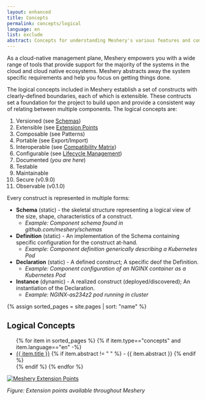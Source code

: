 ```yaml
---
layout: enhanced
title: Concepts
permalink: concepts/logical
language: en
list: exclude
abstract: Concepts for understanding Meshery's various features and components.
---
```


As a cloud-native management plane, Meshery empowers you with a wide range of tools that provide support for the majority of the systems in the cloud and cloud native ecosystems. Meshery abstracts away the system specific requirements and help you focus on getting things done.

The logical concepts included in Meshery establish a set of constructs with clearly-defined boundaries, each of which is extensible. These contructs set a foundation for the project to build upon and provide a consistent way of relating between multiple components. The logical concepts are:

1. Versioned (see [Schemas](https://github.com/meshery/schemas))
1. Extensible (see [Extension Points](/extensibility)
1. Composable (see Patterns)
1. Portable (see Export/Import)
1. Interoperable (see [Compatibility Matrix](/installation/compatibility-matrix))
1. Configurable (see [Lifecycle Management](/tasks/lifecycle-management))
1. Documented (_you are here_)
1. Testable
1. Maintainable
1. Secure (v0.9.0)
1. Observable (v0.1.0)

Every construct is represented in multiple forms:

- **Schema** (static) - the skeletal structure representing a logical view of the size, shape, characteristics of a construct.
  - *Example: Component schema found in github.com/meshery/schemas*
- **Definition** (static) - An implementation of the Schema containing specific configuration for the construct at-hand.
  - *Example: Component definition generically describing a Kubernetes Pod*
- **Declaration** (static) - A defined construct; A specific deof the Definition.
  - *Example: Component configuration of an NGINX container as a Kubernetes Pod*
- **Instance** (dynamic) - A realized construct (deployed/discovered); An instantiation of the Declaration.
  - *Example: NGINX-as234z2 pod running in cluster*

{% assign sorted_pages = site.pages | sort: "name" %}

## Logical Concepts

<ul>
    {% for item in sorted_pages %}
    {% if item.type=="concepts" and item.language=="en" -%}
      <li><a href="{{ site.baseurl }}{{ item.url }}">{{ item.title }}</a>
      {% if item.abstract != " " %}
        -  {{ item.abstract }}
      {% endif %}
      </li>
      {% endif %}
    {% endfor %}
</ul>

[![Meshery Extension Points]({{site.baseurl}}/assets/img/architecture/meshery_extension_points.svg)]({{site.baseurl}}/assets/img/architecture/meshery_extension_points.svg)

_Figure: Extension points available throughout Meshery_